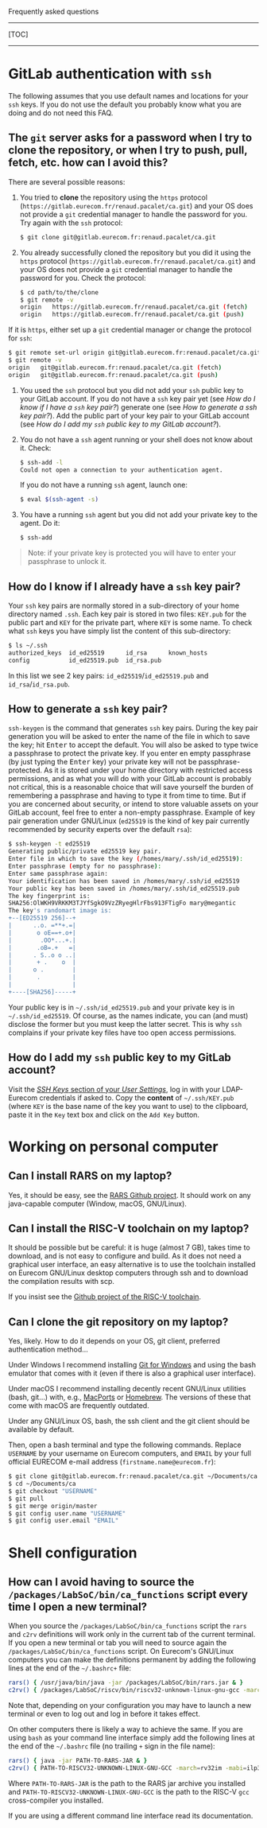 <!-- MASTER-ONLY: DO NOT MODIFY THIS FILE

Copyright (C) Telecom Paris
Copyright (C) Renaud Pacalet (renaud.pacalet@telecom-paris.fr)

This file must be used under the terms of the CeCILL. This source
file is licensed as described in the file COPYING, which you should
have received as part of this distribution. The terms are also
available at:
http://www.cecill.info/licences/Licence_CeCILL_V1.1-US.txt
-->

Frequently asked questions

---

[TOC]

---

# GitLab authentication with `ssh` 

The following assumes that you use default names and locations for your `ssh` keys.
If you do not use the default you probably know what you are doing and do not need this FAQ.

## The `git` server asks for a password when I try to clone the repository, or when I try to push, pull, fetch, etc. how can I avoid this?

There are several possible reasons:

1. You tried to **clone** the repository using the `https` protocol (`https://gitlab.eurecom.fr/renaud.pacalet/ca.git`) and your OS does not provide a `git` credential manager to handle the password for you.
  Try again with the `ssh` protocol:

   ```bash
   $ git clone git@gitlab.eurecom.fr:renaud.pacalet/ca.git
   ```

1. You already successfully cloned the repository but you did it using the `https` protocol (`https://gitlab.eurecom.fr/renaud.pacalet/ca.git`) and your OS does not provide a `git` credential manager to handle the password for you.
   Check the protocol:

   ```bash
   $ cd path/to/the/clone
   $ git remote -v
   origin   https://gitlab.eurecom.fr/renaud.pacalet/ca.git (fetch)
   origin   https://gitlab.eurecom.fr/renaud.pacalet/ca.git (push)
   ```

  If it is `https`, either set up a `git` credential manager or change the protocol for `ssh`:

   ```bash
   $ git remote set-url origin git@gitlab.eurecom.fr:renaud.pacalet/ca.git
   $ git remote -v
   origin   git@gitlab.eurecom.fr:renaud.pacalet/ca.git (fetch)
   origin   git@gitlab.eurecom.fr:renaud.pacalet/ca.git (push)
   ```

1. You used the `ssh` protocol but you did not add your `ssh` public key to your GitLab account.
  If you do not have a `ssh` key pair yet (see  _How do I know if I have a `ssh` key pair?_) generate one (see _How to generate a ssh key pair?_).
  Add the public part of your key pair to your GitLab account (see _How do I add my `ssh` public key to my GitLab account?_).

1. You do not have a `ssh` agent running or your shell does not know about it.
  Check:

    ```bash
    $ ssh-add -l
    Could not open a connection to your authentication agent.
    ```

   If you do not have a running `ssh` agent, launch one:

    ```bash
    $ eval $(ssh-agent -s)
    ```

1. You have a running `ssh` agent but you did not add your private key to the agent.
  Do it:

    ```bash
    $ ssh-add
    ```

  > Note: if your private key is protected you will have to enter your passphrase to unlock it.

## How do I know if I already have a `ssh` key pair?

Your `ssh` key pairs are normally stored in a sub-directory of your home directory named `.ssh`.
Each key pair is stored in two files: `KEY.pub` for the public part and `KEY` for the private part, where `KEY` is some name.
To check what `ssh` keys you have simply list the content of this sub-directory:

```bash
$ ls ~/.ssh
authorized_keys  id_ed25519      id_rsa      known_hosts
config           id_ed25519.pub  id_rsa.pub
```

In this list we see 2 key pairs: `id_ed25519`/`id_ed25519.pub` and `id_rsa`/`id_rsa.pub`.

## How to generate a `ssh` key pair?

`ssh-keygen` is the command that generates `ssh` key pairs.
During the key pair generation you will be asked to enter the name of the file in which to save the key; hit <kbd>Enter</kbd> to accept the default.
You will also be asked to type twice a passphrase to protect the private key.
If you enter en empty passphrase (by just typing the <kbd>Enter</kbd> key) your private key will not be passphrase-protected.
As it is stored under your home directory with restricted access permissions, and as what you will do with your GitLab account is probably not critical, this is a reasonable choice that will save yourself the burden of remembering a passphrase and having to type it from time to time.
But if you are concerned about security, or intend to store valuable assets on your GitLab account, feel free to enter a non-empty passphrase.
Example of key pair generation under GNU/Linux (`ed25519` is the kind of key pair currently recommended by security experts over the default `rsa`):

```bash
$ ssh-keygen -t ed25519
Generating public/private ed25519 key pair.
Enter file in which to save the key (/homes/mary/.ssh/id_ed25519):
Enter passphrase (empty for no passphrase):
Enter same passphrase again:
Your identification has been saved in /homes/mary/.ssh/id_ed25519
Your public key has been saved in /homes/mary/.ssh/id_ed25519.pub
The key fingerprint is:
SHA256:OlWKH9VRKKM3TJYfSgkO9VzZRyegHlrFbs913FTigFo mary@megantic
The key's randomart image is:
+--[ED25519 256]--+
|      ..o. =**+.=|
|       o oE==+.o+|
|        .OO*...+.|
|       .oB=.+   =|
|      . S..o o ..|
|       + .    o  |
|      o .        |
|       .         |
|                 |
+----[SHA256]-----+
```

Your public key is in `~/.ssh/id_ed25519.pub` and your private key is in `~/.ssh/id_ed25519`.
Of course, as the names indicate, you can (and must) disclose the former but you must keep the latter secret.
This is why `ssh` complains if your private key files have too open access permissions.

## How do I add my `ssh` public key to my GitLab account?

Visit the [_SSH Keys_ section of your _User Settings_](https://gitlab.eurecom.fr/-/profile/keys), log in with your LDAP-Eurecom credentials if asked to.
Copy the **content** of `~/.ssh/KEY.pub` (where `KEY` is the base name of the key you want to use) to the clipboard, paste it in the `Key` text box and click on the `Add Key` button.

# Working on personal computer

## Can I install RARS on my laptop?

Yes, it should be easy, see the [RARS Github project].
It should work on any java-capable computer (Window, macOS, GNU/Linux).

## Can I install the RISC-V toolchain on my laptop?

It should be possible but be careful: it is huge (almost 7 GB), takes time to download, and is not easy to configure and build.
As it does not need a graphical user interface, an easy alternative is to use the toolchain installed on Eurecom GNU/Linux desktop computers through ssh and to download the compilation results with scp.

If you insist see the [Github project of the RISC-V toolchain].

## Can I clone the git repository on my laptop?

Yes, likely.
How to do it depends on your OS, git client, preferred authentication method$\dots$

Under Windows I recommend installing [Git for Windows] and using the bash emulator that comes with it (even if there is also a graphical user interface).

Under macOS I recommend installing decently recent GNU/Linux utilities (bash, git$\dots$) with, e.g., [MacPorts] or [Homebrew].
The versions of these that come with macOS are frequently outdated.

Under any GNU/Linux OS, bash, the ssh client and the git client should be available by default.

Then, open a bash terminal and type the following commands.
Replace `USERNAME` by your username on Eurecom computers, and `EMAIL` by your full official EURECOM e-mail address (`firstname.name@eurecom.fr`):

```bash
$ git clone git@gitlab.eurecom.fr:renaud.pacalet/ca.git ~/Documents/ca
$ cd ~/Documents/ca
$ git checkout "USERNAME"
$ git pull
$ git merge origin/master
$ git config user.name "USERNAME"
$ git config user.email "EMAIL"
```

# Shell configuration

## How can I avoid having to source the `/packages/LabSoC/bin/ca_functions` script every time I open a new terminal?

When you source the `/packages/LabSoC/bin/ca_functions` script the `rars` and `c2rv` definitions will work only in the current tab of the current terminal.
If you open a new terminal or tab you will need to source again the `/packages/LabSoC/bin/ca_functions` script.
On Eurecom's GNU/Linux computers you can make the definitions permanent by adding the following lines at the end of the `~/.bashrc+` file:

```bash
rars() { /usr/java/bin/java -jar /packages/LabSoC/bin/rars.jar & }
c2rv() { /packages/LabSoC/riscv/bin/riscv32-unknown-linux-gnu-gcc -march=rv32im -mabi=ilp32 -S "$@"; }
```

Note that, depending on your configuration you may have to launch a new terminal or even to log out and log in before it takes effect.

On other computers there is likely a way to achieve the same.
If you are using `bash` as your command line interface simply add the following lines at the end of the `~/.bashrc` file (no trailing `+` sign in the file name):

```bash
rars() { java -jar PATH-TO-RARS-JAR & }
c2rv() { PATH-TO-RISCV32-UNKNOWN-LINUX-GNU-GCC -march=rv32im -mabi=ilp32 -S "$@"; }
```

Where `PATH-TO-RARS-JAR` is the path to the RARS jar archive you installed and `PATH-TO-RISCV32-UNKNOWN-LINUX-GNU-GCC` is the path to the RISC-V `gcc` cross-compiler you installed.

If you are using a different command line interface read its documentation.

[RARS Github project]: https://github.com/TheThirdOne/rars
[Github project of the RISC-V toolchain]: https://github.com/riscv-collab/riscv-gnu-toolchain
[Git for Windows]: https://gitforwindows.org/
[MacPorts]: https://www.macports.org/
[Homebrew]: https://brew.sh/

<!-- vim: set tabstop=4 softtabstop=4 shiftwidth=4 expandtab textwidth=0: -->
